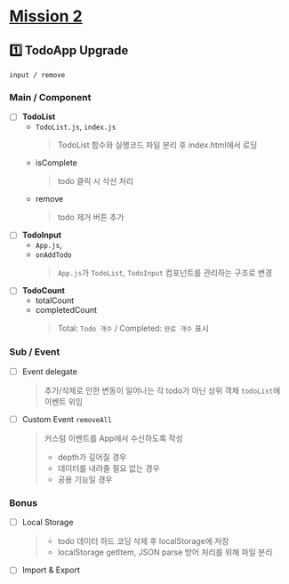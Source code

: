 # [Mission 2](https://github.com/learn-programmers/prgrms-fejs/issues/75)
## **1️⃣ TodoApp Upgrade**
    input / remove

### **Main / Component**
- [ ] **TodoList**
  - `TodoList.js`, `index.js`
    > TodoList 함수와 실행코드 파일 분리 후 index.html에서 로딩
  - isComplete
    > todo 클릭 시 삭선 처리
  - remove
    > todo 제거 버튼 추가
- [ ] **TodoInput**
  - `App.js`, 
  - `onAddTodo`
    > `App.js`가 `TodoList`, `TodoInput` 컴포넌트를 관리하는 구조로 변경
- [ ] **TodoCount**
  - totalCount
  - completedCount
    > Total: `Todo 개수` / Completed:  `완료 개수` 표시

### **Sub / Event**
  - [ ] Event delegate
    > 추가/삭제로 인한 변동이 일어나는 각 todo가 아닌 상위 객체 `todoList`에 이벤트 위임
  - [ ] Custom Event `removeAll`
    > 커스텀 이벤트를 App에서 수신하도록 작성
    > * depth가 깊어질 경우
    > * 데이터를 내려줄 필요 없는 경우
    > * 공용 기능일 경우

### **Bonus**
  - [ ] Local Storage
    > * todo 데이터 하드 코딩 삭제 후 localStorage에 저장
    > * localStorage getItem, JSON parse 방어 처리를 위해 파일 분리
  - [ ] Import & Export
